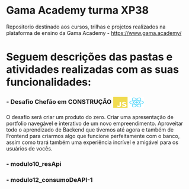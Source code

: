 
# Gama Academy turma XP38  <img src="https://assets.website-files.com/5ff79f3ebebf6b12f6b7747f/5ffe04fc6284b7e90070d985_logo-gama-academy.png" loading="lazy" width="193" sizes="(max-width: 479px) 100vw, 193px" srcset="https://assets.website-files.com/5ff79f3ebebf6b12f6b7747f/5ffe04fc6284b7e90070d985_logo-gama-academy-p-500.png 500w, https://assets.website-files.com/5ff79f3ebebf6b12f6b7747f/5ffe04fc6284b7e90070d985_logo-gama-academy.png 560w" alt="">

Repositorio destinado aos cursos, trilhas e projetos realizados na plataforma de ensino da Gama Academy - https://www.gama.academy/

# Seguem descrições das pastas e atividades realizadas com as suas funcionalidades:

###  - Desafio Chefão em CONSTRUÇÃO <img align="center" alt="pasta-JavaScript" height="30" width="40" src="https://raw.githubusercontent.com/devicons/devicon/master/icons/javascript/javascript-plain.svg"> <img align="center" alt="pasta-React" height="30" width="40" src="https://raw.githubusercontent.com/devicons/devicon/master/icons/react/react-original.svg">

O desafio será criar um produto do zero. Criar uma apresentação de portfolio navegável e interativo de um novo empreendimento. Aproveitar todo o aprendizado de Backend que tivemos até agora e também de Frontend para criarmos algo que funcione perfeitamente com o banco, assim como trará também uma experiência incrível e amigável para os usuários de vocês. 


### - modulo10_resApi

### - modulo12_consumoDeAPI-1

